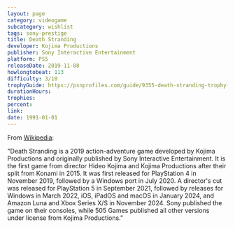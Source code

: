 ```yaml
---
layout: page
category: videogame
subcategory: wishlist
tags: sony-prestige
title: Death Stranding
developer: Kojima Productions
publisher: Sony Interactive Entertainment
platform: PS5
releaseDate: 2019-11-08
howlongtobeat: 113
difficulty: 3/10
trophyGuide: https://psnprofiles.com/guide/9355-death-stranding-trophy-guide
durationHours:
trophies:
percent:
link:
date: 1991-01-01
---
```


From [Wikipedia](https://en.wikipedia.org/wiki/Death_Stranding):

"Death Stranding is a 2019 action-adventure game developed by Kojima Productions and originally published by Sony Interactive Entertainment. It is the first game from director Hideo Kojima and Kojima Productions after their split from Konami in 2015. It was first released for PlayStation 4 in November 2019, followed by a Windows port in July 2020. A director's cut was released for PlayStation 5 in September 2021, followed by releases for Windows in March 2022, iOS, iPadOS and macOS in January 2024, and Amazon Luna and Xbox Series X/S in November 2024. Sony published the game on their consoles, while 505 Games published all other versions under license from Kojima Productions."

